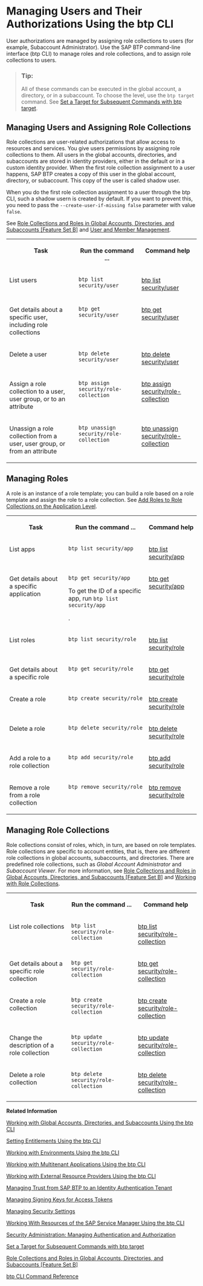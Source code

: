 <!-- loio94bb5935d4b64cff945c181fffa85282 -->

# Managing Users and Their Authorizations Using the btp CLI

User authorizations are managed by assigning role collections to users \(for example, Subaccount Administrator\). Use the SAP BTP command-line interface \(btp CLI\) to manage roles and role collections, and to assign role collections to users.

> ### Tip:  
> All of these commands can be executed in the global account, a directory, or in a subaccount. To choose the level, use the `btp target` command. See [Set a Target for Subsequent Commands with btp target](set-a-target-for-subsequent-commands-with-btp-target-720645a.md).



<a name="loio94bb5935d4b64cff945c181fffa85282__section_l1j_mgj_rhb"/>

## Managing Users and Assigning Role Collections

Role collections are user-related authorizations that allow access to resources and services. You give users permissions by assigning role collections to them. All users in the global accounts, directories, and subaccounts are stored in identity providers, either in the default or in a custom identity provider. When the first role collection assignment to a user happens, SAP BTP creates a copy of this user in the global account, directory, or subaccount. This copy of the user is called shadow user.

When you do the first role collection assignment to a user through the btp CLI, such a shadow usern is created by default. If you want to prevent this, you need to pass the `--create-user-if-missing false` parameter with value `false`.

See [Role Collections and Roles in Global Accounts, Directories, and Subaccounts \[Feature Set B\]](../10-concepts/role-collections-and-roles-in-global-accounts-directories-and-subaccounts-feature-set-b-0039cf0.md) and [User and Member Management](../10-concepts/user-and-member-management-cc1c676.md).


<table>
<tr>
<th valign="top">

Task



</th>
<th valign="top">

Run the command ...



</th>
<th valign="top">

Command help



</th>
</tr>
<tr>
<td valign="top">

List users



</td>
<td valign="top">

`btp list security/user`



</td>
<td valign="top">

[btp list security/user](https://help.sap.com/docs/BTP/btp-cli/btp-list-security-user.html)



</td>
</tr>
<tr>
<td valign="top">

Get details about a specific user, including role collections



</td>
<td valign="top">

`btp get security/user` 



</td>
<td valign="top">

[btp get security/user](https://help.sap.com/docs/BTP/btp-cli/btp-get-security-user.html)



</td>
</tr>
<tr>
<td valign="top">

Delete a user



</td>
<td valign="top">

`btp delete security/user`



</td>
<td valign="top">

[btp delete security/user](https://help.sap.com/docs/BTP/btp-cli/btp-delete-security-user.html)



</td>
</tr>
<tr>
<td valign="top">

Assign a role collection to a user, user group, or to an attribute



</td>
<td valign="top">

`btp assign security/role-collection`



</td>
<td valign="top">

[btp assign security/role-collection](https://help.sap.com/docs/BTP/btp-cli/btp-assign-security-role-collection.html)



</td>
</tr>
<tr>
<td valign="top">

Unassign a role collection from a user, user group, or from an attribute



</td>
<td valign="top">

`btp unassign security/role-collection`



</td>
<td valign="top">

[btp unassign security/role-collection](https://help.sap.com/docs/BTP/btp-cli/btp-unassign-security-role-collection.html)



</td>
</tr>
</table>



<a name="loio94bb5935d4b64cff945c181fffa85282__section_vmj_cjj_rhb"/>

## Managing Roles

A role is an instance of a role template; you can build a role based on a role template and assign the role to a role collection. See [Add Roles to Role Collections on the Application Level](add-roles-to-role-collections-on-the-application-level-7596a0b.md).


<table>
<tr>
<th valign="top">

Task



</th>
<th valign="top">

Run the command ...



</th>
<th valign="top">

Command help



</th>
</tr>
<tr>
<td valign="top">

List apps



</td>
<td valign="top">

`btp list security/app`



</td>
<td valign="top">

[btp list security/app](https://help.sap.com/docs/BTP/btp-cli/btp-list-security-app.html)



</td>
</tr>
<tr>
<td valign="top">

Get details about a specific application



</td>
<td valign="top">

`btp get security/app`

To get the ID of a specific app, run `btp list security/app`

.



</td>
<td valign="top">

[btp get security/app](https://help.sap.com/docs/BTP/btp-cli/btp-get-security-app.html)



</td>
</tr>
<tr>
<td valign="top">

List roles



</td>
<td valign="top">

`btp list security/role`



</td>
<td valign="top">

[btp list security/role](https://help.sap.com/docs/BTP/btp-cli/btp-list-security-role.html)



</td>
</tr>
<tr>
<td valign="top">

Get details about a specific role



</td>
<td valign="top">

`btp get security/role`



</td>
<td valign="top">

[btp get security/role](https://help.sap.com/docs/BTP/btp-cli/btp-get-security-role.html)



</td>
</tr>
<tr>
<td valign="top">

Create a role



</td>
<td valign="top">

`btp create security/role`



</td>
<td valign="top">

[btp create security/role](https://help.sap.com/docs/BTP/btp-cli/btp-create-security-role.html)



</td>
</tr>
<tr>
<td valign="top">

Delete a role



</td>
<td valign="top">

`btp delete security/role`



</td>
<td valign="top">

[btp delete security/role](https://help.sap.com/docs/BTP/btp-cli/btp-delete-security-role.html)



</td>
</tr>
<tr>
<td valign="top">

Add a role to a role collection



</td>
<td valign="top">

`btp add security/role`



</td>
<td valign="top">

[btp add security/role](https://help.sap.com/docs/BTP/btp-cli/btp-add-security-role.html)



</td>
</tr>
<tr>
<td valign="top">

Remove a role from a role collection



</td>
<td valign="top">

`btp remove security/role`



</td>
<td valign="top">

[btp remove security/role](https://help.sap.com/docs/BTP/btp-cli/btp-remove-security-role.html)



</td>
</tr>
</table>



<a name="loio94bb5935d4b64cff945c181fffa85282__section_cfh_h1c_rhb"/>

## Managing Role Collections

Role collections consist of roles, which, in turn, are based on role templates. Role collections are specific to account entities, that is, there are different role collections in global accounts, subaccounts, and directories. There are predefined role collections, such as *Global Account Administrator* and *Subaccount Viewer*. For more information, see [Role Collections and Roles in Global Accounts, Directories, and Subaccounts \[Feature Set B\]](../10-concepts/role-collections-and-roles-in-global-accounts-directories-and-subaccounts-feature-set-b-0039cf0.md) and [Working with Role Collections](working-with-role-collections-393ea0b.md).


<table>
<tr>
<th valign="top">

Task



</th>
<th valign="top">

Run the command ...



</th>
<th valign="top">

Command help



</th>
</tr>
<tr>
<td valign="top">

List role collections



</td>
<td valign="top">

`btp list security/role-collection`



</td>
<td valign="top">

[btp list security/role-collection](https://help.sap.com/docs/BTP/btp-cli/btp-list-security-role-collection.html)



</td>
</tr>
<tr>
<td valign="top">

Get details about a specific role collection



</td>
<td valign="top">

`btp get security/role-collection`



</td>
<td valign="top">

[btp get security/role-collection](https://help.sap.com/docs/BTP/btp-cli/btp-get-security-role-collection.html)



</td>
</tr>
<tr>
<td valign="top">

Create a role collection



</td>
<td valign="top">

`btp create security/role-collection`



</td>
<td valign="top">

[btp create security/role-collection](https://help.sap.com/docs/BTP/btp-cli/btp-create-security-role-collection.html)



</td>
</tr>
<tr>
<td valign="top">

Change the description of a role collection



</td>
<td valign="top">

`btp update security/role-collection`



</td>
<td valign="top">

[btp update security/role-collection](https://help.sap.com/docs/BTP/btp-cli/btp-update-security-role-collection.html)



</td>
</tr>
<tr>
<td valign="top">

Delete a role collection



</td>
<td valign="top">

`btp delete security/role-collection`



</td>
<td valign="top">

[btp delete security/role-collection](https://help.sap.com/docs/BTP/btp-cli/btp-delete-security-role-collection.html)



</td>
</tr>
</table>

**Related Information**  


[Working with Global Accounts, Directories, and Subaccounts Using the btp CLI](working-with-global-accounts-directories-and-subaccounts-using-the-btp-cli-85a683e.md "Use the SAP BTP command line interface (btp CLI) to manage operations with global accounts, directories, and subaccounts.")

[Setting Entitlements Using the btp CLI](setting-entitlements-using-the-btp-cli-5af849c.md "Use the SAP BTP command line interface (btp CLI) to set entitlements to define the functionality or permissions available for users of global accounts, directories, and subaccounts.")

[Working with Environments Using the btp CLI](working-with-environments-using-the-btp-cli-48db155.md "Use the SAP BTP command line interface (btp CLI) to manage runtime environment instances in a subaccount. For example, enable the Cloud Foundry environment by creating a Cloud Foundry org (environment instance).")

[Working with Multitenant Applications Using the btp CLI](working-with-multitenant-applications-using-the-btp-cli-c1b0fcc.md "Use the SAP BTP command line interface (btp CLI) to manage the multitenant applications to which a subaccount is entitled to subscribe.")

[Working with External Resource Providers Using the btp CLI](working-with-external-resource-providers-using-the-btp-cli-48d7688.md "Use the SAP BTP command line interface (btp CLI) to get details, or to create or delete resource provider instances in a global account.")

[Managing Trust from SAP BTP to an Identity Authentication Tenant](managing-trust-from-sap-btp-to-an-identity-authentication-tenant-6140107.md "SAP BTP supports identity federation. Its concept is to reuse the user bases of identity providers. To use a custom identity provider, your global account or subaccount in SAP BTP must have a trust relationship to the identity provider you want to use.")

[Managing Signing Keys for Access Tokens](managing-signing-keys-for-access-tokens-dfca1d3.md "Use the SAP BTP command line interface (btp CLI) to manage signing keys for access tokens in the subaccount.")

[Managing Security Settings](managing-security-settings-168dd75.md "Use the SAP BTP command line interface (btp CLI) to display and update the security settings for the global account or subaccount.")

[Working With Resources of the SAP Service Manager Using the btp CLI](working-with-resources-of-the-sap-service-manager-using-the-btp-cli-fe6a53b.md "Use the SAP BTP command line interface to perform various operations related to your platforms, attached service brokers, service instances, and service bindings.")

[Security Administration: Managing Authentication and Authorization](security-administration-managing-authentication-and-authorization-1ff47b2.md "This section describes the tasks of administrators in the Cloud Foundry environment of SAP BTP. Administrators ensure user authentication and assign authorization information to users and user groups.")

[Set a Target for Subsequent Commands with btp target](set-a-target-for-subsequent-commands-with-btp-target-720645a.md "Set the target for command calls to a subaccount, a directory, or a global account with the btp target command.")

[Role Collections and Roles in Global Accounts, Directories, and Subaccounts \[Feature Set B\]](../10-concepts/role-collections-and-roles-in-global-accounts-directories-and-subaccounts-feature-set-b-0039cf0.md "In the cloud management tools feature set B, SAP BTP provides a set of role collections to set up administrator access to your global account and subaccounts.")

[btp CLI Command Reference](https://help.sap.com/docs/BTP/btp-cli/intro.html)

